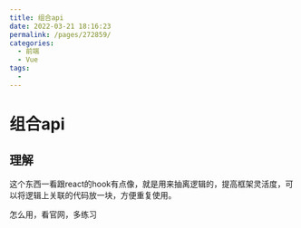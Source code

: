 ```yaml
---
title: 组合api
date: 2022-03-21 18:16:23
permalink: /pages/272859/
categories: 
  - 前端
  - Vue
tags: 
  - 
---
```


# 组合api

## 理解

这个东西一看跟react的hook有点像，就是用来抽离逻辑的，提高框架灵活度，可以将逻辑上关联的代码放一块，方便重复使用。

怎么用，看官网，多练习


